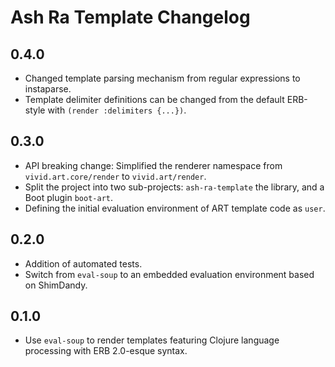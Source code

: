 # Ash Ra Template Changelog

## 0.4.0
- Changed template parsing mechanism from regular expressions to instaparse.
- Template delimiter definitions can be changed from the default ERB-style with `(render :delimiters {...})`.

## 0.3.0
- API breaking change: Simplified the renderer namespace from `vivid.art.core/render` to `vivid.art/render`.
- Split the project into two sub-projects: `ash-ra-template` the library, and a Boot plugin `boot-art`.
- Defining the initial evaluation environment of ART template code as `user`.

## 0.2.0
- Addition of automated tests.
- Switch from `eval-soup` to an embedded evaluation environment based on ShimDandy.

## 0.1.0
- Use `eval-soup` to render templates featuring Clojure language processing with ERB 2.0-esque syntax.
